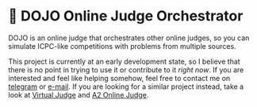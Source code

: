 # 🥋 DOJO Online Judge Orchestrator

DOJO is an online judge that orchestrates other online judges, so you can simulate ICPC-like competitions with problems from multiple sources.

This project is currently at an early development state, so I believe that there is no point in trying to use it or contribute to it _right now_. If you are interested and feel like helping somehow, feel free to contact me on [telegram](https://t.me/wdsrocha) or [e-mail](mailto:wesleysr1997@gmail.com). If you are looking for a similar project instead, take a look at [Virtual Judge](https://vjudge.net/) and [A2 Online Judge](https://a2oj.com/).
